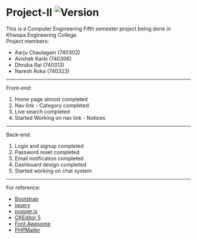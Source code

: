 # Project-II ![Version](https://img.shields.io/badge/version-1.0-blue.svg)
This is a Computer Engineering Fifth semester project being done in Khwopa Engineering College.\
Project members:
- Aarju Chaulagain (740302)
- Avishek Karki (740306)
- Dhruba Rai (740313)
- Naresh Roka (740323)
__________________
Front-end:
1. Home page almost completed
2. Nav link - Category completed
3. Live search completed
4. Started Working on nav link - Notices
__________________
Back-end:
1. Login and signup completed
2. Password reset completed
3. Email notification completed
4. Dashboard design completed
5. Started working on chat system
__________________

For reference:
- [Bootstrap](https://getbootstrap.com/)
- [jquery](https://ajax.googleapis.com/ajax/libs/jquery/3.4.1/jquery.min.js)
- [popper.js](https://cdnjs.cloudflare.com/ajax/libs/popper.js/1.16.0/umd/popper.min.js)
- [CKEditor 5](https://ckeditor.com/ckeditor-5/)
- [Font Awesome](https://fontawesome.com/)
- [PHPMailer](https://github.com/PHPMailer/PHPMailer)
